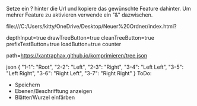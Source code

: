 Setze ein ? hinter die Url und kopiere das gewünschte Feature dahinter. Um mehrer Feature zu aktivieren verwende ein "&" dazwischen.

file:///C:/Users/kitty/OneDrive/Desktop/Neuer%20Ordner/index.html?

depthInput=true
drawTreeButton=true
cleanTreeButton=true
prefixTestButton=true
loadButton=true
counter

path=https://xantraphax.github.io/komprimieren/tree.json

json
{
  "1-1": "Root",
  "2-2": "Left",
  "2-3": "Right",
  "3-4": "Left Left",
  "3-5": "Left Right",
  "3-6": "Right Left",
  "3-7": "Right Right"
}
ToDo:
- Speichern
- Ebenen/Beschrifftung anzeigen
- Blätter/Wurzel einfärben
